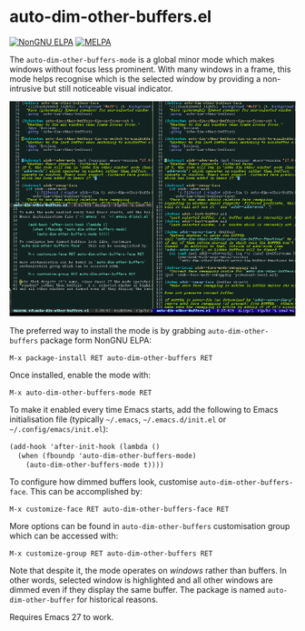 # auto-dim-other-buffers.el

[![NonGNU ELPA](https://elpa.nongnu.org/nongnu/auto-dim-other-buffers.svg)](https://elpa.nongnu.org/nongnu/auto-dim-other-buffers.html)
[![MELPA](https://melpa.org/packages/auto-dim-other-buffers-badge.svg)](https://melpa.org/#/auto-dim-other-buffers)

The `auto-dim-other-buffers-mode` is a global minor mode which makes
windows without focus less prominent.  With many windows in a frame,
this mode helps recognise which is the selected window by providing
a non-intrusive but still noticeable visual indicator.

[![Demo](screenshot.gif)](https://www.youtube.com/watch?v=2djOHSWhyD4)

The preferred way to install the mode is by grabbing
`auto-dim-other-buffers` package form NonGNU ELPA:

    M-x package-install RET auto-dim-other-buffers RET

Once installed, enable the mode with:

    M-x auto-dim-other-buffers-mode RET

To make it enabled every time Emacs starts, add the following to Emacs
initialisation file (typically `~/.emacs`, `~/.emacs.d/init.el` or
`~/.config/emacs/init.el`):

    (add-hook 'after-init-hook (lambda ()
      (when (fboundp 'auto-dim-other-buffers-mode)
        (auto-dim-other-buffers-mode t))))

To configure how dimmed buffers look, customise
`auto-dim-other-buffers-face`.  This can be accomplished by:

    M-x customize-face RET auto-dim-other-buffers-face RET

More options can be found in `auto-dim-other-buffers` customisation
group which can be accessed with:

    M-x customize-group RET auto-dim-other-buffers RET

Note that despite it, the mode operates on *windows* rather than
buffers.  In other words, selected window is highlighted and all other
windows are dimmed even if they display the same buffer.  The package
is named `auto-dim-other-buffer` for historical reasons.

Requires Emacs 27 to work.
